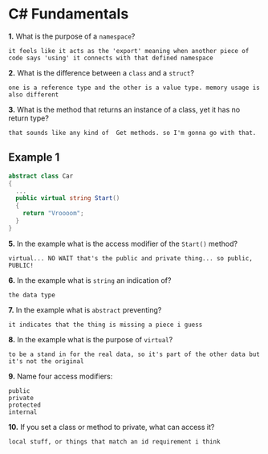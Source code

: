 # C# Fundamentals


**1.** What is the purpose of a `namespace`?
<!-- enter you answer in the space below -->
```
it feels like it acts as the 'export' meaning when another piece of code says 'using' it connects with that defined namespace

```
**2.** What is the difference between a `class` and a `struct`?
<!-- enter you answer in the space below -->
```
one is a reference type and the other is a value type. memory usage is also different
```
**3.** What is the method that returns an instance of a class, yet it has no return type?
<!-- enter you answer in the space below -->
```
that sounds like any kind of  Get methods. so I'm gonna go with that.

```
## Example 1
```c#
abstract class Car
{
  ...
  public virtual string Start()
  {
    return "Vroooom";
  }
}
```
**5.** In the example what is the access modifier of the `Start()` method?
<!-- enter you answer in the space below -->
```
virtual... NO WAIT that's the public and private thing... so public, PUBLIC!
```
**6.** In the example what is `string` an indication of?
<!-- enter you answer in the space below -->
```
the data type

```
**7.** In the example what is `abstract` preventing?
<!-- enter you answer in the space below -->
```
it indicates that the thing is missing a piece i guess
```
**8.** In the example what is the purpose of `virtual`?
<!-- enter you answer in the space below -->
```
to be a stand in for the real data, so it's part of the other data but it's not the original
```
**9.** Name four access modifiers:
<!-- enter you answer in the space below -->
```
public
private
protected
internal

```
**10.** If you set a class or method to private, what can access it?
<!-- enter you answer in the space below -->
```
local stuff, or things that match an id requirement i think

```